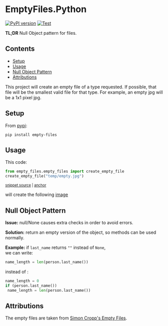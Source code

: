 # EmptyFiles.Python

[![PyPI version](https://img.shields.io/pypi/v/empty-files.svg)](https://pypi.org/project/empty-files)
[![Test](https://github.com/approvals/EmptyFiles.Python/actions/workflows/test.yml/badge.svg)](https://github.com/approvals/EmptyFiles.Python/actions/workflows/test.yml)

**TL;DR** Null Object pattern for files. 

<!-- toc -->
## Contents

  * [Setup](#setup)
  * [Usage](#usage)
  * [Null Object Pattern](#null-object-pattern)
  * [Attributions](#attributions)<!-- endToc -->

This project will create an empty file of a type requested. 
If possible, that file will be the smallest valid file for that type. For example, an empty jpg will be a 1x1 pixel jpg.

## Setup

From [pypi](https://pypi.org/project/empty-files/):

	pip install empty-files


## Usage
This code:

<!-- snippet: create_empty_jpg -->
<a id='snippet-create_empty_jpg'></a>
```py
from empty_files.empty_files import create_empty_file
create_empty_file("temp/empty.jpg")
```
<sup><a href='/tests/test_empty_files.py#L23-L26' title='Snippet source file'>snippet source</a> | <a href='#snippet-create_empty_jpg' title='Start of snippet'>anchor</a></sup>
<!-- endSnippet -->

will create the following [image](tests/test_empty_files.test_sample.approved.jpg)

## Null Object Pattern
**Issue:** null/None causes extra checks in order to avoid errors.

**Solution:** return an empty version of the object, so methods can be used normally.

**Example:** 
if `last_name` returns `""` instead of `None`,  
we can write:

```python
name_length = len(person.last_name())
```

instead of :

```python 
name_length = 0
if (person.last_name())
 name_length = len(person.last_name()) 
```

## Attributions
The empty files are taken from [Simon Cropp's Empty Files](https://github.com/VerifyTests/EmptyFiles/tree/main/index).
